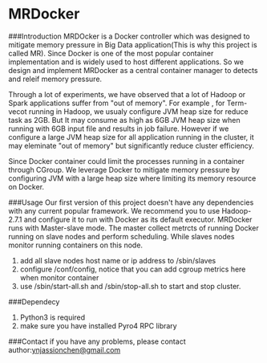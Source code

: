 # MRDocker

###Introduction
MRDOcker is a Docker controller which was designed to mitigate memory pressure in Big Data application(This is why this project is called MR). Since Docker is one of the most popular container implementation and is widely used to host different applications. So we design and implement MRDocker as a central container manager to detects and releif memory pressure.

Through a lot of experiments, we have observed that a lot of Hadoop or Spark applications suffer from "out of memory". For example , for Term-vecot running in Hadoop, we usualy configure JVM heap size for reduce task as 2GB. But It may consume as high as 6GB JVM heap size when running with 6GB input file and results in job failure. However if we configure a large JVM heap size for all application running in the cluster, it may eleminate "out of memory" but significantly reduce cluster efficiency.

Since Docker container could limit the processes running in a container through CGroup. We leverage Docker to mitigate memory pressure by configuring JVM with a large heap size where limiting its memory resource on Docker.


###Usage 
Our first version of this project doesn't have any dependencies with any current popular framework. We recommend you to use Hadoop-2.7.1 and configure it to run with Docker as its default executor. MRDocker runs with Master-slave mode. The master collect metrcts of running Docker running on slave nodes and perform scheduling. While slaves nodes monitor running containers on this node.

1. add all slave nodes host name or ip address to  /sbin/slaves
2. configure /conf/config, notice that you can add cgroup metrics here when monitor container
3. use /sbin/start-all.sh and /sbin/stop-all.sh to start and stop cluster.


###Dependecy
1. Python3 is required 
2. make sure you have installed Pyro4 RPC library


###Contact
if you have any problems, please contact author:ynjassionchen@gmail.com

